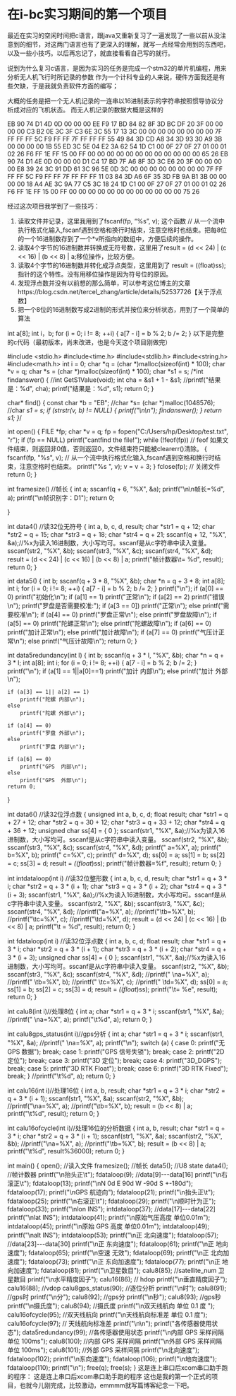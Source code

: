 # 在i-bc实习期间的第一个项目
最近在实习的空闲时间把c语言，跟java又重新复习了一遍发现了一些以前从没注意到的细节，对这两门语言也有了更深入的理解，就写一点经常会用到的东西吧，以及一些小技巧。以后再忘记了，就直接看看自己写的就行。

说到为什么复习c语言，是因为实习的任务是完成一个stm32的单片机编程，用来分析无人机飞行时所记录的参数 
作为一个计科专业的人来说，硬件方面我还是有些欠缺，于是我就负责软件方面的编写；

大概的任务是把一个无人机记录的一连串以16进制表示的字符串按照惯导协议分析成对应的飞机状态。 
而无人机记录的数据大概是这样的

EB 90 74 D1 4D 0D 00 00 00 EE F9 17 BD 84 82 8F 3D BC DF 20 3F 00 00 00 00 C3 B2 0E 3C 3F C3 6E 3C 55 17 13 3C 00 00 00 00 00 00 00 00 7F FF FF FF 5C F9 FF FF 7F FF FF FF 55 49 84 3D CD A8 34 3D 93 30 A9 3B 00 00 00 00 1B 55 ED 3C 5E 04 E2 3A 62 54 1D C1 00 0F 27 0F 27 01 00 01 02 26 F6 FF 1E FF 15 00 FF 00 00 00 00 00 00 00 00 00 00 00 00 65 26 EB 90 74 D1 4E 0D 00 00 00 D1 C4 17 BD 7F A6 8F 3D 3C E6 20 3F 00 00 00 00 E8 39 24 3C 91 DD 61 3C 96 5E 0D 3C 00 00 00 00 00 00 00 00 7F FF FF FF 5C F9 FF FF 7F FF FF FF 11 03 84 3D A6 6F 35 3D FB 9A B1 3B 00 00 00 00 18 A4 AE 3C 9A 77 C5 3C 18 24 1D C1 00 0F 27 0F 27 01 00 01 02 26 F6 FF 1E FF 15 00 FF 00 00 00 00 00 00 00 00 00 00 00 00 75 26

经过这次项目我学到了一些技巧： 
1. 读取文件并记录，这里我用到了fscanf(fp, “%s”, v); 这个函数 // 从一个流中执行格式化输入,fscanf遇到空格和换行时结束，注意空格时也结束。把每8位的一个16进制数存到了一个*v所指向的数组中，方便后续的操作。 
2. 读取4个字节的16进制数并转换成无符号数，这里用了result = (d << 24) | (c << 16) | (b << 8) | a;移位操作，比较方便。
3. 读取4个字节的16进制数并转化成浮点类型，这里用到了 result = ((float)ss);指针的这个特性。没有用移位操作是因为符号位的原因。 
4. 发现浮点数并没有以前想的那么简单，可以参考这位博主的文章https://blog.csdn.net/tercel_zhang/article/details/52537726【关于浮点数】 
5. 把一个8位的16进制数写成2进制的形式并按位来分析状态，用到了一个简单的算法

int a[8]; 
int i，b; 
for (i = 0; i != 8; ++i) 
{ 
a[7 - i] = b % 2; 
b /= 2; 
}
以下是完整的c代码（最初版本，尚未改进，也是今天这个项目刚做完）

#include <stdio.h>
#include<time.h>
#include<stdlib.h>
#include<string.h>
#include<math.h>
int i = 0;
char *q = (char *)malloc(sizeof(int) * 100);
char *v = q;
char *s = (char *)malloc(sizeof(int) * 100);
char *s1 = s;
/*int findanswer()
{
	//int GetS1Value(void);
	int cha = &s1 + 1 - &s1;
	//printf("结果是：%d", cha);
	printf("结果是：%d", s1);
	return 0;
}

char* find()
{
	const char *b = "EB";
	//char *s= (char *)malloc(1048576);
	//char *s1 = s;
	if (strstr(v, b) != NULL)
	{
		printf("\n\n");
		findanswer();
	}
	return s1;
}*/

int open()
{
	FILE *fp;
	char *v = q;
	fp = fopen("C:/Users/hp/Desktop/test.txt", "r");
	if (fp == NULL)
		printf("cantfind the file!");
	while (!feof(fp))   // feof  如果文件结束，则返回非0值，否则返回0，文件结束符只能被clearerr()清除。
	{
		fscanf(fp, "%s", v);   // 从一个流中执行格式化输入,fscanf遇到空格和换行时结束，注意空格时也结束。
		printf("%s ", v);
		v = v + 3;
	}
	fclose(fp);                // 关闭文件
	return 0;
}

int framesize()					//帧长
{
	int a;
	sscanf(q + 6, "%X", &a);
	printf("\n\n帧长=%d", a);
	printf("\n帧识别字：D1");
	return 0;

}

int data4()					//读32位无符号
{
	int a, b, c, d, result;
	char *str1 = q + 12;
	char *str2 = q + 15;
	char *str3 = q + 18;
	char *str4 = q + 21;
	sscanf(q + 12, "%X", &a);//%x为读入16进制数，大小写均可。sscanf是从c字符串中读入变量。
	sscanf(str2, "%X", &b);
	sscanf(str3, "%X", &c);
	sscanf(str4, "%X", &d);
	result = (d << 24) | (c << 16) | (b << 8) | a;
	printf("帧计数器\t= %d", result);
	return 0;
}

int data5()
{
	int b;
	sscanf(q + 3 * 8, "%X", &b);
	char *n = q + 3 * 8;
	int a[8];
	int i;
	for (i = 0; i != 8; ++i)
	{
		a[7 - i] = b % 2;
		b /= 2;
	}
	printf("\n");
	if (a[0] == 0)
		printf("初始化\n");
	if (a[1] == 1)
		printf("正常\n");
	if (a[2] == 2)
		printf("错误\n");
	printf("罗盘是否需要校准:");
	if (a[3 == 0])
		printf("正常\n");
	else
		printf("需要校准\n");
	if (a[4] == 0)
		printf("罗盘正常\n");
	else
		printf("罗盘故障\n");
	if (a[5] == 0)
		printf("陀螺正常\n");
	else
		printf("陀螺故障\n");
	if (a[6] == 0)
		printf("加计正常\n");
	else
		printf("加计故障\n");
	if (a[7] == 0)
		printf("气压计正常\n");
	else
		printf("气压计故障\n");
	return 0;
}

int data5redundancy(int l)
{
	int b;
	sscanf(q + 3 * l, "%X", &b);
	char *n = q + 3 * l;
	int a[8];
	int i;
	for (i = 0; i != 8; ++i)
	{
		a[7 - i] = b % 2;
		b /= 2;
	}
	printf("\n");
	if (a[1] == 1||a[0]==1)
		printf("加计 内部\n");
	else
		printf("加计 外部\n");

	if (a[3] == 1|| a[2] == 1)
		printf("陀螺 内部\n");
	else
		printf("陀螺 外部\n");

	if (a[4] == 0)
		printf("罗盘 外部\n");
	else
		printf("罗盘 内部\n");

	if (a[6] == 0)
		printf("GPS  内部\n");
	else
		printf("GPS  外部\n");
	return 0;
}

int data6()			//读32位浮点数
{
	unsigned int a, b, c, d;
	float result;
	char *str1 = q + 27 + 12;
	char *str2 = q + 30 + 12;
	char *str3 = q + 33 + 12;
	char *str4 = q + 36 + 12;
	unsigned char ss[4] = { 0 };
	sscanf(str1, "%X", &a);//%x为读入16进制数，大小写均可。sscanf是从c字符串中读入变量。
	sscanf(str2, "%X", &b);
	sscanf(str3, "%X", &c);
	sscanf(str4, "%X", &d);
	printf("  a=%X", a);
	printf("  b=%X", b);
	printf("  c=%X", c);
	printf("  d=%X", d);
	ss[0] = a;
	ss[1] = b;
	ss[2] = c;
	ss[3] = d;
	result = *((float*)ss);
	printf("帧计数器=%f", result);
	return 0;
}

int intdataloop(int i)			//读32位整形数
{
	int a, b, c, d, result;	
	char *str1 = q + 3 * i;
	char *str2 = q + 3 * (i + 1);
	char *str3 = q + 3 * (i + 2);
	char *str4 = q + 3 * (i + 3);
	sscanf(str1, "%X", &a);//%x为读入16进制数，大小写均可。sscanf是从c字符串中读入变量。
	sscanf(str2, "%X", &b);
	sscanf(str3, "%X", &c);
	sscanf(str4, "%X", &d);
	//printf("a=%X", a);
	//printf("\tb=%X", b);
	//printf("\tc=%X", c);
	//printf("\td=%X", d);
	result = (d << 24) | (c << 16) | (b << 8) | a;
	printf("\t = %d", result);
	return 0;
}

int fdataloop(int i)			//读32位浮点数
{
	int a, b, c, d;
	float result;
	char *str1 = q + 3 * i;
	char *str2 = q + 3 * (i + 1);
	char *str3 = q + 3 * (i + 2);
	char *str4 = q + 3 * (i + 3);
	unsigned char ss[4] = { 0 };
	sscanf(str1, "%X", &a);//%x为读入16进制数，大小写均可。sscanf是从c字符串中读入变量。
	sscanf(str2, "%X", &b);
	sscanf(str3, "%X", &c);
	sscanf(str4, "%X", &d);
	//printf("  \na=%X", a);
	//printf(" \tb=%X", b);
	//printf(" \tc=%X", c);
	//printf(" \td=%X", d);
	ss[0] = a;
	ss[1] = b;
	ss[2] = c;
	ss[3] = d;
	result = *((float*)ss);
	printf("\t= %e", result);
	return 0;
}

int calu8(int i)//处理8位
{
	int a;
	char *str1 = q + 3 * i;
	sscanf(str1, "%X", &a);
	//printf("  \na=%X", a);
	printf("\t%d", a);
	return 0;
}

int calu8gps_status(int i)//gps分析
{
	int a;
	char *str1 = q + 3 * i;
	sscanf(str1, "%X", &a);
	//printf("  \na=%X", a);
	printf("\n");
	switch (a)
	{
	case 0:
		printf("无 GPS 数据");
		break;
	case 1:
		printf("GPS 信号失锁");
		break;
	case 2:
		printf("2D 定位");
		break;
	case 3:
		printf("3D 定位");
		break;
	case 4:
		printf("3D_DGPS");
		break;
	case 5:
		printf("3D RTK Float");
		break;
	case 6:
		printf("3D RTK Fixed");
		break;
	}
	//printf("\t%d", a);
	return 0;
}

int calu16(int i)//处理16位
{
	int  a, b, result;
	char *str1 = q + 3 * i;
	char *str2 = q + 3 * (i + 1);
	sscanf(str1, "%X", &a);
	sscanf(str2, "%X", &b);
	//printf("\na=%X", a);
	//printf("\tb=%X", b);
	result = (b << 8) | a;
	printf("\t%d", result);
	return 0;
}

int calu16ofcycle(int i)//处理16位的分析数据
{
	int  a, b, result;
	char *str1 = q + 3 * i;
	char *str2 = q + 3 * (i + 1);
	sscanf(str1, "%X", &a);
	sscanf(str2, "%X", &b);
	//printf("\na=%X", a);
	//printf("\tb=%X", b);
	result = (b << 8) | a;
	printf("\t%d", result%36000);
	return 0;
}

int main()
{
	open();					//读入文件
	framesize();			//帧长
	data5();				//U8 state
	data4();	//帧计数器
	printf("\n抬头正\t");
	fdataloop(9);		//data[9]---data[16]
	printf("\n右滚正\t");
	fdataloop(13);
	printf("\nN 0d E 90d W -90d S +-180d");
	fdataloop(17);
	printf("\nGPS 航迹向");
	fdataloop(21);
	printf("\n抬头正\t");
	fdataloop(25);
	printf("\n右滚正\t");
	fdataloop(29);
	printf("\n顺时针为正");
	fdataloop(33);
	printf("\nlon INS");
	intdataloop(37);		//data[17]---data[22]
	printf("\nlat INS"); 
	intdataloop(41);
	printf("\n原始气压高度  单位0.01m");
	intdataloop(45);
	printf("\n原始 GPS 高度 单位0.01m");
	intdataloop(49);
	printf("\nalt INS");
	intdataloop(53);
	printf("\n正 北向速度");
	fdataloop(57);		//data[23]---data[30]
	printf("\n正 东向速度"); 
	fdataloop(61);
	printf("\n正 地向速度");
	fdataloop(65);
	printf("\n空速  无效");
	fdataloop(69);
	printf("\n正 北向加速度");
	fdataloop(73);
	printf("\n正 东向加速度");
	fdataloop(77);
	printf("\n正 地向加速度");
	fdataloop(81);
	printf("\n卫星数目");
	calu8(85);				//satellite_num 卫星数目
	printf("\n水平精度因子");
	calu16(86);				// hdop 
	printf("\n垂直精度因子");
	calu16(88);				//vdop
	calu8gps_status(90);			//逐位分析
	printf("\n时");
	calu8(91);			//gps时
	printf("\n分");
	calu8(92);			//gps分
	printf("\n秒");
	calu8(93);			//gps秒
	printf("\n摄氏度");
	calu8(94);			//摄氏度
	printf("\n双天线航向 单位 0.1 度    ");
	calu16ofcycle(95);			//双天线航向
	printf("\n天线航向标准差 单位 0.1 度");
	calu16ofcycle(97);			// 天线航向标准差
	printf("\n\n");
	printf("各传感器使用状态");
	data5redundancy(99);			//各传感器使用状态
	printf("\n内部 GPS 采样间隔 单位 100ms");
	calu8(100);			//内部 GPS 采样间隔
	printf("\n外部 GPS 采样间隔 单位 100ms");
	calu8(101);			//外部 GPS 采样间隔
	printf("\n北向速度");
	fdataloop(102);
	printf("\n东向速度");
	fdataloop(106);
	printf("\n地向速度");
	fdataloop(110); 
	printf("\n");
	free(q);
	free(s);
}
这是连上串口后xcom串口助手跑的程序： 
这是连上串口后xcom串口助手跑的程序
这也是我的第一个正式的项目，也就今儿刚完成，比较激动，emmmm就写篇博客纪念一下吧。
